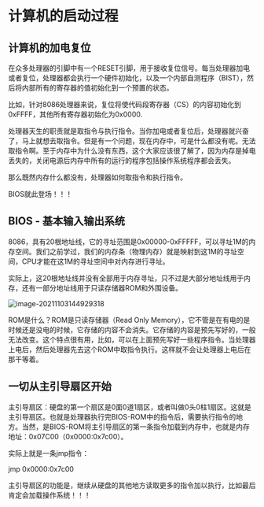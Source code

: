 # 计算机的启动过程

## 计算机的加电复位

在众多处理器的引脚中有一个RESET引脚，用于接收复位信号。每当处理器加电或者复位，处理器都会执行一个硬件初始化，以及一个内部自测程序（BIST），然后将内部所有的寄存器的值初始化到一个预置的状态。

比如，针对8086处理器来说，复位将使代码段寄存器（CS）的内容初始化到0xFFFF，其他所有寄存器初始化为0x0000.

处理器天生的职责就是取指令与执行指令。当你加电或者复位后，处理器就兴奋了，马上就想去取指令。但是有一个问题，现在内存中，可是什么都没有呢。无法取指令啊。至于内存中为什么没有东西，这个大家应该很了解了，因为内存是掉电丢失的，关闭电源后内存中所有的运行的程序包括操作系统程序都会丢失。

那么既然内存什么都没有，处理器如何取指令和执行指令。

BIOS就此登场！！！

## BIOS - 基本输入输出系统

8086，具有20根地址线，它的寻址范围是0x00000-0xFFFFF，可以寻址1M的内存空间。我们之前学过，我们的内存条（物理内存）就是映射到这1M的寻址空间，CPU才能在这1M的寻址空间中对内存进行寻址。

实际上，这20根地址线并没有全部用于内存寻址，只不过是大部分地址线用于内存，还有一部分地址线用于只读存储器ROM和外围设备。

![image-20211103144929318](https://gitee.com/HappyBinbin/pcigo/raw/master/202111031449368.png)

ROM是什么？ROM是只读存储器（Read Only Memory），它不管是在有电的是时候还是没电的时候，它存储的内容不会消失。它存储的内容是预先写好的，一般无法改变。这个特点很有用，比如，可以在上面预先写好一些程序指令。当处理器上电后，然后处理器先去这个ROM中取指令执行。这样就不会让处理器上电后在那干等着。



## 一切从主引导扇区开始

主引导扇区：硬盘的第一个扇区是0面0道1扇区，或者叫做0头0柱1扇区。这就是主引导扇区。也就是处理器执行完BIOS-ROM中的指令后，需要执行指令的地方。当然，是BIOS-ROM将主引导扇区的第一条指令加载到内存中，也就是内存地址：0x07C00（0x0000:0x7c00）。

实际上就是一条jmp指令：

jmp 0x0000:0x7c00

主引导扇区的功能是，继续从硬盘的其他地方读取更多的指令加以执行，比如最后肯定会加载操作系统！！！





























































